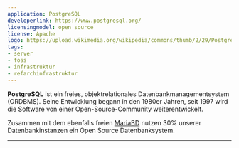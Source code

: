 ```yaml
---
application: PostgreSQL
developerlink: https://www.postgresql.org/
licensingmodel: open source
license: Apache
logo: https://upload.wikimedia.org/wikipedia/commons/thumb/2/29/Postgresql_elephant.svg/233px-Postgresql_elephant.svg.png
tags:
- server
- foss
- infrastruktur
- refarchinfrastruktur
---
```

__PostgreSQL__ ist ein freies, objektrelationales Datenbankmanagementsystem (ORDBMS). Seine Entwicklung begann in den 1980er Jahren, seit 1997 wird die Software von einer Open-Source-Community weiterentwickelt. 

Zusammen mit dem ebenfalls freien [MariaBD](mariadb) nutzen 30% unserer Datenbankinstanzen ein Open Source Datenbanksystem.

---
